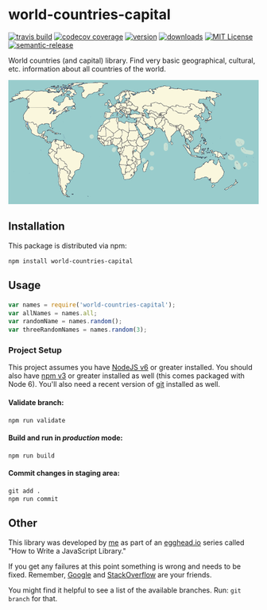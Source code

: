 # world-countries-capital

[![travis build](https://img.shields.io/travis/mbao01/world-countries-capital.svg?style=flat-square)](https://travis-ci.org/mbao01/world-countries-capital)
[![codecov coverage](https://img.shields.io/codecov/c/github/mbao01/world-countries-capital.svg?style=flat-square)](https://codecov.io/github/mbao01/world-countries-capital)
[![version](https://img.shields.io/npm/v/world-countries-capital.svg?style=flat-square)](http://npm.im/world-countries-capital)
[![downloads](https://img.shields.io/npm/dm/world-countries-capital.svg?style=flat-square)](http://npm-stat.com/charts.html?package=world-countries-capital&from=2015-08-01)
[![MIT License](https://img.shields.io/npm/l/world-countries-capital.svg?style=flat-square)](http://opensource.org/licenses/MIT)
[![semantic-release](https://img.shields.io/badge/%20%20%F0%9F%93%A6%F0%9F%9A%80-semantic--release-e10079.svg?style=flat-square)](https://github.com/semantic-release/semantic-release)

World countries (and capital) library. Find very basic geographical, cultural, etc. information about all countries of the world.

![world-countries-capital](other/world-countries-capital.gif)

## Installation

This package is distributed via npm:

```
npm install world-countries-capital
```

## Usage

```javascript
var names = require('world-countries-capital');
var allNames = names.all;
var randomName = names.random();
var threeRandomNames = names.random(3);
```

### Project Setup

This project assumes you have [NodeJS v6](http://nodejs.org/) or greater installed. You should
also have [npm v3](https://www.npmjs.com/) or greater installed as well (this comes packaged
with Node 6). You'll also need a recent version of [git](https://git-scm.com/) installed
as well.

#### Validate branch:

```
npm run validate
```

#### Build and run in *production* mode:

```
npm run build
```

#### Commit changes in staging area:

```
git add .
npm run commit
```

## Other

This library was developed by [me](https://twitter.com/mbao_01) as part of an
[egghead.io](http://egghead.io/) series called "How to Write a JavaScript Library."


If you get any failures at this point something is wrong and needs to be fixed. Remember,
[Google](https://google.com) and [StackOverflow](https://stackoverflow.com) are your friends.

You might find it helpful to see a list of the available branches. Run: `git branch` for that.